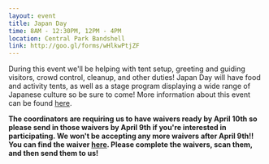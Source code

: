 ```yaml
---
layout: event
title: Japan Day
time: 8AM - 12:30PM, 12PM - 4PM
location: Central Park Bandshell
link: http://goo.gl/forms/wHlkwPtjZF
---
```

During this event we'll be helping with tent setup, greeting and guiding visitors, crowd control, cleanup, and other duties! Japan Day will have food and activity tents, as well as a stage program displaying a wide range of Japanese culture so be sure to come! More information about this event can be found [here](http://www.japandaynyc.org/).

**The coordinators are requiring us to have waivers ready by April 10th so please send in those waivers by April 9th if you're interested in participating. 
We won't be accepting any more waivers after April 9th!!** 
**You can find the waiver [here](http://static1.squarespace.com/static/53909892e4b05f5bac99bffe/t/5515cf08e4b0413cd5e2fa05/1427492616223/JD2015_Release_and_Waiver_of_Liability_Form_revised.pdf). Please complete the waivers, scan them, and then send them to us!**

